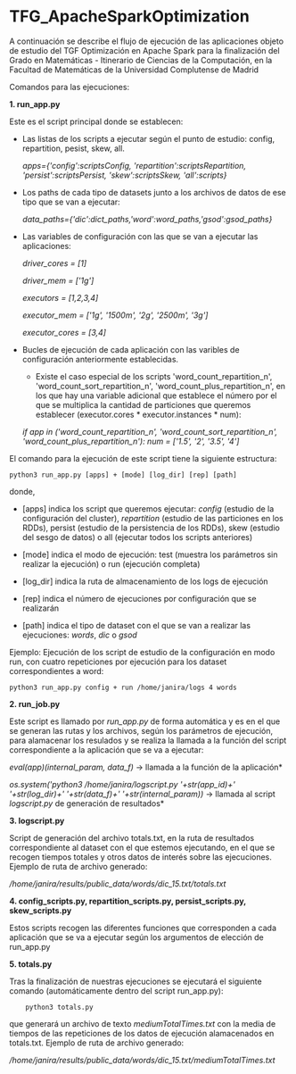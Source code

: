 # TFG_ApacheSparkOptimization

A continuación se describe el flujo de ejecución de las aplicaciones objeto de estudio del TGF Optimización en Apache Spark para la finalización del Grado en Matemáticas - Itinerario de Ciencias de la Computación, en la Facultad de Matemáticas de la Universidad Complutense de Madrid

Comandos para las ejecuciones:

**1. run_app.py**

  Este es el script principal donde se establecen:
  - Las listas de los scripts a ejecutar según el punto de estudio: config, repartition, pesist, skew, all.
  
      *apps={'config':scriptsConfig, 'repartition':scriptsRepartition, 'persist':scriptsPersist, 'skew':scriptsSkew, 'all':scripts}*
      
  - Los paths de cada tipo de datasets junto a los archivos de datos de ese tipo que se van a ejecutar:
      
      *data_paths={'dic':dict_paths,'word':word_paths,'gsod':gsod_paths}*
  
  - Las variables de configuración con las que se van a ejecutar las aplicaciones:
  
      *driver_cores = [1]*
      
      *driver_mem = ['1g']*
      
      *executors = [1,2,3,4]*
      
      *executor_mem = ['1g', '1500m', '2g', '2500m', '3g']*
      
      *executor_cores = [3,4]*
      
  - Bucles de ejecución de cada aplicación con las varibles de configuración anteriormente establecidas.
  
    * Existe el caso especial de los scripts 'word_count_repartition_n', 'word_count_sort_repartition_n', 'word_count_plus_repartition_n', en los que hay una variable adicional que establece el número por el que se multiplica la cantidad de particiones que queremos establecer (executor.cores * executor.instances * num):
    
    *if app in ('word_count_repartition_n', 'word_count_sort_repartition_n', 'word_count_plus_repartition_n'):*
    *num = ['1.5', '2', '3.5', '4']*
    
  El comando para la ejecución de este script tiene la siguiente estructura:
  
    python3 run_app.py [apps] + [mode] [log_dir] [rep] [path]
  
  donde,
  
  - [apps] indica los script que queremos ejecutar: *config* (estudio de la configuración del cluster), *repartition* (estudio de las particiones en los RDDs), persist (estudio de la persistencia de los RDDs), skew (estudio del sesgo de datos) o all (ejecutar todos los scripts anteriores)
  
  - [mode] indica el modo de ejecución: test (muestra los parámetros sin realizar la ejecución) o run (ejecución completa)
  
  - [log_dir] indica la ruta de almacenamiento de los logs de ejecución
  
  - [rep] indica el número de ejecuciones por configuración que se realizarán
  
  - [path] indica el tipo de dataset con el que se van a realizar las ejecuciones: *words*, *dic* o *gsod*
  
  Ejemplo: Ejecución de los script de estudio de la configuración en modo run, con cuatro repeticiones por ejecución para los dataset correspondientes a word:
  
    python3 run_app.py config + run /home/janira/logs 4 words
    

**2. run_job.py**

   Este script es llamado por *run_app.py* de forma automática y es en el que se generan las rutas y los archivos, según los parámetros de ejecución, para alamacenar los resulados y se realiza la llamada a la función del script correspondiente a la aplicación que se va a ejecutar:
    
   *eval(app)(internal_param, data_f)* -> llamada a la función de la aplicación*
      
   *os.system('python3 /home/janira/logscript.py '+str(app_id)+' '+str(log_dir)+' '+str(data_f)+' '+str(internal_param))* -> llamada al script *logscript.py* de generación de resultados*
    
**3. logscript.py**

   Script de generación del archivo totals.txt, en la ruta de resultados correspondiente al dataset con el que estemos ejecutando, en el que se recogen tiempos totales y otros datos de interés sobre las ejecuciones. Ejemplo de ruta de archivo generado:
    
   */home/janira/results/public_data/words/dic_15.txt/totals.txt*
    
**4. config_scripts.py, repartition_scripts.py, persist_scripts.py, skew_scripts.py**

  Estos scripts recogen las diferentes funciones que corresponden a cada aplicación que se va a ejecutar según los argumentos de elección de run_app.py
    
**5. totals.py**

  Tras la finalización de nuestras ejecuciones se ejecutará el siguiente comando (automáticamente dentro del script run_app.py):
    
        python3 totals.py
    
  que generará un archivo de texto *mediumTotalTimes.txt* con la media de tiempos de las repeticiones de los datos de ejecución alamacenados en totals.txt. Ejemplo de ruta de archivo generado:
    
   */home/janira/results/public_data/words/dic_15.txt/mediumTotalTimes.txt*
